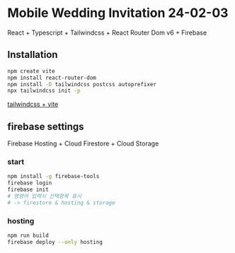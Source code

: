 # Mobile Wedding Invitation 24-02-03

React + Typescript + Tailwindcss + React Router Dom v6 + Firebase

## Installation

```bash
npm create vite
npm install react-router-dom
npm install -D tailwindcss postcss autoprefixer
npx tailwindcss init -p
```

[tailwindcss + vite](https://tailwindcss.com/docs/guides/vite)

## firebase settings

Firebase Hosting + Cloud Firestore + Cloud Storage

### start

```bash
npm install -g firebase-tools
firebase login
firebase init
# 명령어 입력시 선택항목 표시
# -> firestore & hosting & storage
```

### hosting

```bash
npm run build
firebase deploy --only hosting
```
